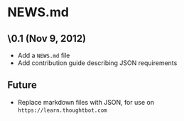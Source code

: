 NEWS.md
=======

\0.1 (Nov 9, 2012)
------------------
* Add a `NEWS.md` file
* Add contribution guide describing JSON requirements

Future
------
* Replace markdown files with JSON, for use on `https://learn.thoughtbot.com`
